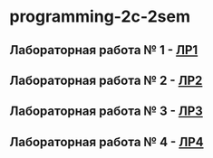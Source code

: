 # programming-2c-2sem

## Лабораторная работа № 1 - 	[ЛР1](https://github.com/MelnikNO/programming-2c-2sem/blob/main/ЛР%201/README.md)

## Лабораторная работа № 2 - 	[ЛР2](https://github.com/MelnikNO/programming-2c-2sem/tree/main/ЛР2#readmemd)

## Лабораторная работа № 3 - 	[ЛР3](https://github.com/MelnikNO/programming-2c-2sem/tree/main/ЛР3#readmemd)

## Лабораторная работа № 4 - 	[ЛР4](https://github.com/MelnikNO/programming-2c-2sem/tree/main/ЛР4#readme)

